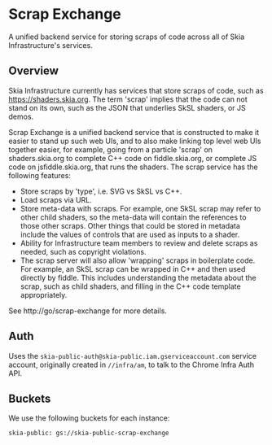 # Scrap Exchange

A unified backend service for storing scraps of code across all of Skia Infrastructure's services.

## Overview

Skia Infrastructure currently has services that store scraps of code, such as
https://shaders.skia.org. The term 'scrap' implies that the code can not stand
on its own, such as the JSON that underlies SkSL shaders, or JS demos.

Scrap Exchange is a unified backend service that is constructed to make it
easier to stand up such web UIs, and to also make linking top level web UIs
together easier, for example, going from a particle 'scrap' on
shaders.skia.org to complete C++ code on fiddle.skia.org, or complete JS code
on jsfiddle.skia.org, that runs the shaders. The scrap service has the
following features:

- Store scraps by 'type', i.e. SVG vs SkSL vs C++.
- Load scraps via URL.
- Store meta-data with scraps. For example, one SkSL scrap may refer to other
  child shaders, so the meta-data will contain the references to those other
  scraps. Other things that could be stored in metadata include the values of
  controls that are used as inputs to a shader.
- Ability for Infrastructure team members to review and delete scraps as
  needed, such as copyright violations.
- The scrap server will also allow 'wrapping' scraps in boilerplate code. For
  example, an SkSL scrap can be wrapped in C++ and then used directly by
  fiddle. This includes understanding the metadata about the scrap, such as
  child shaders, and filling in the C++ code template appropriately.

See http://go/scrap-exchange for more details.

## Auth

Uses the `skia-public-auth@skia-public.iam.gserviceaccount.com` service account,
originally created in `//infra/am`, to talk to the Chrome Infra Auth API.

## Buckets

We use the following buckets for each instance:

    skia-public: gs://skia-public-scrap-exchange
